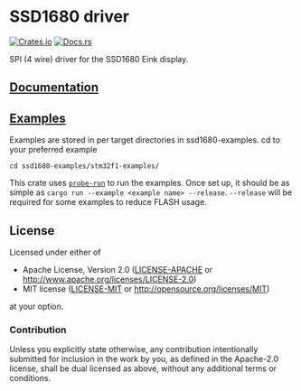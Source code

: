 # SSD1680 driver

[![Crates.io](https://img.shields.io/crates/v/ssd1680.svg)](https://crates.io/crates/ssd1680)
[![Docs.rs](https://docs.rs/ssd1680/badge.svg)](https://docs.rs/ssd1680)

SPI (4 wire) driver for the SSD1680 Eink display.

## [Documentation](https://docs.rs/ssd1680)

## [Examples](examples)

Examples are stored in per target directories in ssd1680-examples. cd to your preferred example

`cd ssd1680-examples/stm32f1-examples/`

This crate uses [`probe-run`](https://crates.io/crates/probe-run) to run the examples. Once set up, it should be as simple as `cargo run --example <example name> --release`. `--release` will be required for some examples to reduce FLASH usage.

## License

Licensed under either of

- Apache License, Version 2.0 ([LICENSE-APACHE](LICENSE-APACHE) or
  http://www.apache.org/licenses/LICENSE-2.0)
- MIT license ([LICENSE-MIT](LICENSE-MIT) or http://opensource.org/licenses/MIT)

at your option.

### Contribution

Unless you explicitly state otherwise, any contribution intentionally submitted for inclusion in the
work by you, as defined in the Apache-2.0 license, shall be dual licensed as above, without any
additional terms or conditions.
